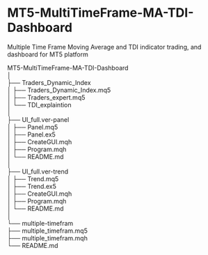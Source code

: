 # MT5-MultiTimeFrame-MA-TDI-Dashboard
Multiple Time Frame Moving Average and TDI indicator trading, and dashboard for MT5 platform

MT5-MultiTimeFrame-MA-TDI-Dashboard  
│  
├── Traders_Dynamic_Index  
│   ├── Traders_Dynamic_Index.mq5  
│   ├── Traders_expert.mq5  
│   └── TDI_explaintion  
│  
├── UI_full.ver-panel  
│   ├── Panel.mq5  
│   ├── Panel.ex5  
│   ├── CreateGUI.mqh  
│   ├── Program.mqh  
│   └── README.md  
│  
├── UI_full.ver-trend  
│   ├── Trend.mq5  
│   ├── Trend.ex5  
│   ├── CreateGUI.mqh  
│   ├── Program.mqh  
│   └── README.md  
│  
└── multiple-timefram  
    ├── multiple_timefram.mq5  
    ├── multiple_timefram.mqh  
    └── README.md

